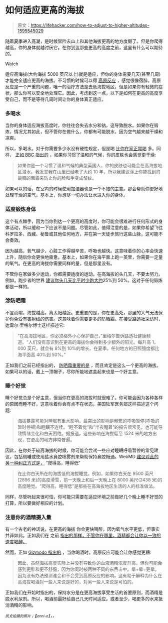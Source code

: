 # 如何适应更高的海拔

> 原文：<https://lifehacker.com/how-to-adjust-to-higher-altitudes-1595545029>

随着夏季进入高潮，是时候冒险去山上和其他海拔更高的地方度假了。但是你爬得越高，你的身体就越讨厌它。在你到达那些更高的高度之前，这里有什么可以期待的。

Watch

适应高海拔(大约海拔 5000 英尺以上)就是适应，但你的身体需要几天(甚至几周)才能完全适应更高的海拔。不习惯的时候可以得 [高原反应](http://www.webmd.com/a-to-z-guides/altitude-sickness-topic-overview) ，感觉很像宿醉。高原反应是一个严重的问题，唯一的治疗方法是去低海拔地区，但是如果你有轻微的症状，那么你可以安全地处理它。因此，考虑到这一点，以下是如何在更高的高度享受自己，而不是等待几周时间让你的身体真正适应。

### 多喝水

当你的身体适应海拔高度时，你往往会失去水分和钠，这导致脱水。如果你在锻炼，情况尤其如此，但不管你在做什么，你都有可能脱水，因为空气越来越干燥和凉爽。

所以，多喝水。对于你需要多少水没有硬性规定，但是喝 [比你在家正常喝](http://lifehacker.com/how-much-water-do-i-actually-need-to-drink-every-day-5986895) 多。同样， [正如 BBC 指出的](http://www.bbcamerica.com/mind-the-gap/2014/01/09/high-dry-tips-brits-high-altitude/) ，如果你习惯了温和的气候，你的皮肤也会感觉更干燥:

> 如果你是一个习惯了温和气候的典型英国人，你的皮肤也可能会在高海拔地区潜水。我发誓我在山里已经老了大约 10 年，所以我建议涂上你能找到的最稠的面霜来防止你的脸和手变成皱纹。

如果可以的话，在室内的时候使用加湿器也是一个不错的主意。那会帮助你更好地处理干燥的空气。基本上，你想尽一切办法让水进入你的身体。

### 适度锻炼身体

这个有点棘手，因为当你到达一个更高的高度时，你可能会很难进行任何形式的身体活动，所以缓和一下应该不是问题。尽管如此，值得注意的是，如果你希望飞往科罗拉多、西藏、秘鲁或其他任何地方，并在第一天徒步旅行这些山脉，这可能不会奏效。

因为越高，氧气越少，心脏工作得越辛苦，呼吸也越快。这意味着你的心率会快速上升，随后你会更快地疲惫。基本上，如果你在海平面上跑一英里，你需要一定量的氧气。在更高的海拔你需要同样的量，但是那里没有。

不管你在家做多少运动，你都需要适度的运动。在高海拔的头几天，不要太努力。例如，跑步者的世界 [建议你头几天比平时少跑大约](http://www.runnersworld.com/race-training/altitude-training-everyone)25%到 50%。这对于任何锻炼都是一样的。

### 涂防晒霜

不言而喻，海拔越高，离太阳越近。更重要的是，你在更高处，那里的大气无法保护你免受有害射线的伤害。这意味着你需要更多的防晒霜。在接受路透社采访时，达雷尔·里格尔博士这样描述它:

> “在高海拔地区，你必须格外小心保护自己，”里格尔告诉路透社健康频道。“人们没有意识到在更高的海拔你会得到多少额外的阳光。每升高 1，000 英尺，就会有 8%到 10%的增长。在夏季，任何地方的日照强度都比海平面高 40%到 50%。”

正如我们之前已经指出的， [防晒霜重要的是](http://lifehacker.com/what-you-need-to-know-about-sunscreen-in-one-infographi-5820179) ，而且肯定是这么一个更高的海拔。如果可以的话，戴上一顶帽子，尽你所能地遮盖起来也是一个好主意。

### 睡个好觉

睡个好觉总是个好主意，但当你在更高的海拔时就很难了。你可能会因为各种各样的原因而睡不好，这意味着你会有点不在状态。美国陆军医务部这样描述这个问题:

> 海拔暴露可能对睡眠有重大影响。最突出的影响是频繁的呼吸暂停(呼吸的暂时停顿)和睡眠不连续。“睡不着觉”和“半夜醒着”的报告很常见，也可能导致情绪变化和白天困倦。据报道，这些影响在海拔低至 1524 米的地方出现，在更高的地方非常普遍。

因此，在你处于较高海拔的时候，你可能会尝试一些应对睡眠呼吸暂停的常见建议，包括侧睡或使用盐水鼻腔喷雾剂来帮助保持鼻腔畅通。WebMD [建议对此的另一种纠正方式是，](http://www.webmd.com/a-to-z-guides/altitude-sickness-topic-overview?page=2) “爬得高，睡得低”

> 在比你白天所在的海拔低的海拔睡觉。例如，如果你白天在 9500 英尺(2896 米)的高度滑雪，前一天晚上和后一天晚上在 8000 英尺(2438 米)的高度睡觉。“爬得高，睡得低”是那些在高海拔地区生活的人的标准做法。

同样，尽管听起来很可怕，你可能只需要在适应环境之前做好几个晚上睡不好觉的打算，所以要做好相应的计划。

### 注意你的酒精摄入量

有一个古老的神话说，在更高的海拔 你会更快喝醉，因为氧气水平更低，但事实并非如此。正如我们在 之前 [指出的那样，不管你在哪里，酒精都会让你以一致的速度喝醉。](http://lifehacker.com/eight-stubborn-alcohol-myths-debunked-by-science-1589574974)

然而，正如 [Gizmodo 指出的](http://gizmodo.com/do-you-really-get-drunker-at-high-altitude-5975245) ，当你喝酒时，高原反应可能会让你感觉更糟:

> 因此，虽然海拔高度实际上并没有导致你的血液酒精浓度升高，但你可能会感到更醉和更不舒服，因为你同时被两种不同的东西击中。晕+晕=更晕。因为没有办法预测谁会和不会受到高原反应的影响，这有助于解释为什么在高海拔喝酒对一些人来说是好的，对另一些人来说是可怕的。

正如我们在开始时指出的，保持水分是在更高海拔享受生活的首要原则，而酒精是脱水利尿剂。所以，喝酒前最好给自己几天时间适应。或者至少，喝更多的水来抵消酒精的影响。

<small>*凯文拍摄的照片；*</small><small>*【jenni-o】*</small>*，，*
